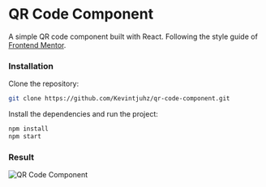# QR Code Component

A simple QR code component built with React. Following the style guide of [Frontend Mentor](https://www.frontendmentor.io/challenges/qr-code-component-iux_sIO_H).

### Installation

Clone the repository:
```bash
git clone https://github.com/Kevintjuhz/qr-code-component.git
```

Install the dependencies and run the project:
```bash
npm install
npm start
````

### Result

![QR Code Component](desktop-design.jpg)
